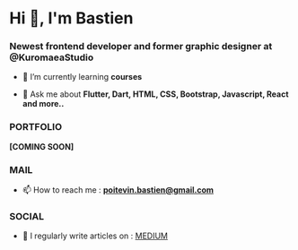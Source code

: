 <h1 align="left">Hi 👋, I'm Bastien</h1>
<h3 align="left">Newest frontend developer and former graphic designer at @KuromaeaStudio</h3>

- 🌱 I’m currently learning **courses**

- 💬 Ask me about **Flutter, Dart, HTML, CSS, Bootstrap, Javascript, React and more..**

### PORTFOLIO

**[COMING SOON]**

### MAIL

- 📫 How to reach me : **poitevin.bastien@gmail.com**

### SOCIAL

- 📝 I regularly write articles on : [MEDIUM](https://medium.com/@kuromaea)

<!--
**Kuromaea/Kuromaea** is a ✨ _special_ ✨ repository because its `README.md` (this file) appears on your GitHub profile.

Here are some ideas to get you started:

- 🔭 I’m currently working on ...
- 🌱 I’m currently learning ...
- 👯 I’m looking to collaborate on ...
- 🤔 I’m looking for help with ...
- 💬 Ask me about ...
- 📫 How to reach me: ...
- 😄 Pronouns: ...
- ⚡ Fun fact: ...
-->
